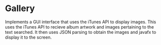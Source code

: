 # Gallery
Implements a GUI interface that uses the iTunes API to display images. 
This uses the iTunes API to recieve album artwork and images pertaining to the text searched. It then uses JSON parsing to obtain the images and javafx to display it to the screen. 
